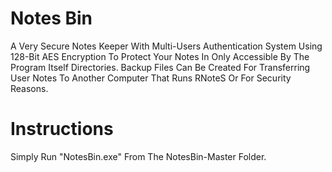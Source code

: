 # Notes Bin
A Very Secure Notes Keeper With Multi-Users Authentication System Using 128-Bit AES Encryption To Protect Your Notes In Only Accessible By The Program Itself Directories. Backup Files Can Be Created For Transferring User Notes To Another Computer That Runs RNoteS Or For Security Reasons.

# Instructions
Simply Run "NotesBin.exe" From The NotesBin-Master Folder.
